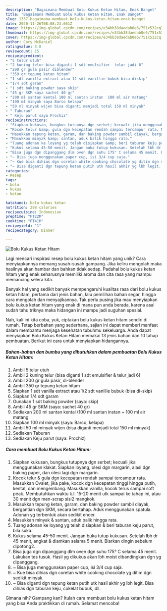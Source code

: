 ```yaml
---
description: "Bagaimana Membuat Bolu Kukus Ketan Hitam, Enak Banget"
title: "Bagaimana Membuat Bolu Kukus Ketan Hitam, Enak Banget"
slug: 1337-bagaimana-membuat-bolu-kukus-ketan-hitam-enak-banget
date: 2020-11-26T08:08:23.661Z
image: https://img-global.cpcdn.com/recipes/e34bb38daedab0e6/751x532cq70/bolu-kukus-ketan-hitam-foto-resep-utama.jpg
thumbnail: https://img-global.cpcdn.com/recipes/e34bb38daedab0e6/751x532cq70/bolu-kukus-ketan-hitam-foto-resep-utama.jpg
cover: https://img-global.cpcdn.com/recipes/e34bb38daedab0e6/751x532cq70/bolu-kukus-ketan-hitam-foto-resep-utama.jpg
author: Cory McDaniel
ratingvalue: 3.8
reviewcount: 15
recipeingredient:
- "5 telur utuh"
- "2 kuning telur bisa diganti 1 sdt emulsifier  telur jadi 6"
- "200 gr gula pasir diblender"
- "350 gr tepung ketan hitam"
- "1 sdt vanilla extract atau 12 sdt vanillie bubuk bisa diskip"
- "1/4 sdt garam"
- "1 sdt baking powder saya skip"
- "45 gr SKM saya sachet 40 gr"
- "200 ml santan kental 100 ml santan instan  100 ml air matang"
- "100 ml minyak saya Barco kelapa"
- "50 ml minyak wijen bisa diganti menjadi total 150 ml minyak"
- " Taburan"
- " Keju parut saya Prochiz"
recipeinstructions:
- "Siapkan kukusan, bungkus tutupnya dgn serbet; kecuali jika menggunakan klakat. Siapkan loyang, olesi dgn margarin, alasi dgn baking paper, dan olesi lagi dgn margarin."
- "Kocok telur &amp; gula dgn kecepatan rendah sampai tercampur rata. Masukkan Ovalet, jika pake, kocok dgn kecepatan tinggi hingga putih, kental, dan mengembang. Masukkan vanilla, kocok terus sampai soft peak. Membutuhkan waktu k.l. 15-20 menit utk sampai ke tahap ini, atau 30 menit dgn men-scrap sisi2 mangkok."
- "Masukkan tepung ketan, garam, dan baking powder sambil diayak, bergantian dgn SKM, secara bertahap. Aduk menggunakan spatula. Adonan yg terbentuk akan sedikit encer."
- "Masukkan minyak &amp; santan, aduk balik hingga rata."
- "Tuang adonan ke loyang yg telah disiapkan &amp; beri taburan keju parut, bila suka."
- "Kukus selama 45-50 menit. Jangan buka tutup kukusan. Setelah lbh dr 45 menit, angkat &amp; diamkan selama 5 menit. Biarkan dingin sebelum dipotong2."
- "Bisa juga dgn dipanggang dlm oven dgn suhu 175° C selama 45 menit. Lakukan tes tusuk. Hasil yg dikukus akan lbh moist dibandingkan dgn yg dipanggang."
- "~ Bisa juga menggunakan paper cup, isi 3/4 cup saja."
- "~ Kue bisa dihias dgn coretan white cooking chocolate yg ditim dgn sedikit minyak."
- "~ Bisa diganti dgn tepung ketan putih utk hasil akhir yg lbh legit. Bisa dihias dgn taburan keju, cokelat bubuk, dll."
categories:
- Resep
tags:
- bolu
- kukus
- ketan

katakunci: bolu kukus ketan 
nutrition: 298 calories
recipecuisine: Indonesian
preptime: "PT22M"
cooktime: "PT41M"
recipeyield: "1"
recipecategory: Dinner

---
```



![Bolu Kukus Ketan Hitam](https://img-global.cpcdn.com/recipes/e34bb38daedab0e6/751x532cq70/bolu-kukus-ketan-hitam-foto-resep-utama.jpg)

Lagi mencari inspirasi resep bolu kukus ketan hitam yang unik? Cara menyiapkannya memang susah-susah gampang. Jika keliru mengolah maka hasilnya akan hambar dan bahkan tidak sedap. Padahal bolu kukus ketan hitam yang enak seharusnya memiliki aroma dan cita rasa yang mampu memancing selera kita.

Banyak hal yang sedikit banyak mempengaruhi kualitas rasa dari bolu kukus ketan hitam, pertama dari jenis bahan, lalu pemilihan bahan segar, hingga cara mengolah dan menyajikannya. Tak perlu pusing jika mau menyiapkan bolu kukus ketan hitam yang enak di mana pun anda berada, karena asal sudah tahu triknya maka hidangan ini mampu jadi suguhan spesial.




Nah, kali ini kita coba, yuk, ciptakan bolu kukus ketan hitam sendiri di rumah. Tetap berbahan yang sederhana, sajian ini dapat memberi manfaat dalam membantu menjaga kesehatan tubuhmu sekeluarga. Anda dapat menyiapkan Bolu Kukus Ketan Hitam memakai 13 jenis bahan dan 10 tahap pembuatan. Berikut ini cara untuk menyiapkan hidangannya.

<!--inarticleads1-->

##### Bahan-bahan dan bumbu yang dibutuhkan dalam pembuatan Bolu Kukus Ketan Hitam:

1. Ambil 5 telur utuh
1. Ambil 2 kuning telur (bisa diganti 1 sdt emulsifier &amp; telur jadi 6)
1. Ambil 200 gr gula pasir, di-blender
1. Ambil 350 gr tepung ketan hitam
1. Siapkan 1 sdt vanilla extract atau 1/2 sdt vanillie bubuk (bisa di-skip)
1. Siapkan 1/4 sdt garam
1. Gunakan 1 sdt baking powder (saya: skip)
1. Ambil 45 gr SKM (saya: sachet 40 gr)
1. Sediakan 200 ml santan kental (100 ml santan instan + 100 ml air matang
1. Siapkan 100 ml minyak (saya: Barco, kelapa)
1. Ambil 50 ml minyak wijen (bisa diganti menjadi total 150 ml minyak)
1. Sediakan  Taburan
1. Sediakan  Keju parut (saya: Prochiz)




<!--inarticleads2-->

##### Cara membuat Bolu Kukus Ketan Hitam:

1. Siapkan kukusan, bungkus tutupnya dgn serbet; kecuali jika menggunakan klakat. Siapkan loyang, olesi dgn margarin, alasi dgn baking paper, dan olesi lagi dgn margarin.
1. Kocok telur &amp; gula dgn kecepatan rendah sampai tercampur rata. Masukkan Ovalet, jika pake, kocok dgn kecepatan tinggi hingga putih, kental, dan mengembang. Masukkan vanilla, kocok terus sampai soft peak. Membutuhkan waktu k.l. 15-20 menit utk sampai ke tahap ini, atau 30 menit dgn men-scrap sisi2 mangkok.
1. Masukkan tepung ketan, garam, dan baking powder sambil diayak, bergantian dgn SKM, secara bertahap. Aduk menggunakan spatula. Adonan yg terbentuk akan sedikit encer.
1. Masukkan minyak &amp; santan, aduk balik hingga rata.
1. Tuang adonan ke loyang yg telah disiapkan &amp; beri taburan keju parut, bila suka.
1. Kukus selama 45-50 menit. Jangan buka tutup kukusan. Setelah lbh dr 45 menit, angkat &amp; diamkan selama 5 menit. Biarkan dingin sebelum dipotong2.
1. Bisa juga dgn dipanggang dlm oven dgn suhu 175° C selama 45 menit. Lakukan tes tusuk. Hasil yg dikukus akan lbh moist dibandingkan dgn yg dipanggang.
1. ~ Bisa juga menggunakan paper cup, isi 3/4 cup saja.
1. ~ Kue bisa dihias dgn coretan white cooking chocolate yg ditim dgn sedikit minyak.
1. ~ Bisa diganti dgn tepung ketan putih utk hasil akhir yg lbh legit. Bisa dihias dgn taburan keju, cokelat bubuk, dll.




Gimana nih? Gampang kan? Itulah cara membuat bolu kukus ketan hitam yang bisa Anda praktikkan di rumah. Selamat mencoba!

